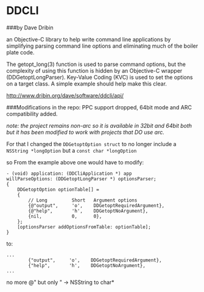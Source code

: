 DDCLI
=====
###by Dave Dribin

an Objective-C library to help write command line  applications by simplifying parsing command line options and  eliminating much of the boiler plate code.

The getopt_long(3) function is used to parse command options, but the complexity of using this function is hidden by an Objective-C wrapper (DDGetoptLongParser). Key-Value Coding (KVC) is used to set the options on a target class. A simple example should help make this clear.

http://www.dribin.org/dave/software/ddcli/api/

###Modifications in the repo:
PPC support dropped, 64bit mode and ARC compatibility added.

*note: the project remains non-arc so it is available in 32bit and 64bit both but it has been modified to work with projects that DO use arc.*

For that I changed the `DDGetoptOption struct` to no longer include a `NSString *longOption` but a `const char *longOption` 

so From the example above one would have to modify:

	- (void) application: (DDCliApplication *) app
    willParseOptions: (DDGetoptLongParser *) optionsParser;
	{
    	DDGetoptOption optionTable[] = 
	    {
    	    // Long         Short   Argument options
        	{@"output",     'o',    DDGetoptRequiredArgument},
			{@"help",       'h',    DDGetoptNoArgument},
    	    {nil,           0,      0},
	    };
    	[optionsParser addOptionsFromTable: optionTable];
	}
	
to:

    ...
        	{"output",     'o',    DDGetoptRequiredArgument},
			{"help",       'h',    DDGetoptNoArgument},
    ...
    
no more @" but only " -> NSString to char*